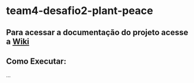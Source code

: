 # team4-desafio2-plant-peace

## Para acessar a documentação do projeto acesse a [Wiki](https://github.com/talessoares/team4-desafio2-plant-peace/wiki)

## Como Executar: 

...

